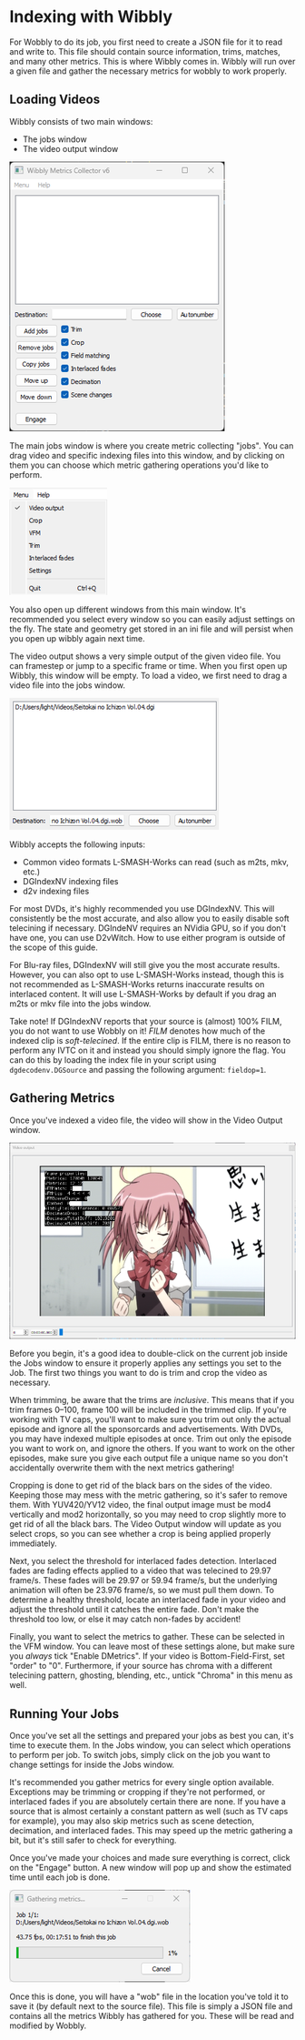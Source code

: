 # Indexing with Wibbly

For Wobbly to do its job,
you first need to create a JSON file for it to read and write to.
This file should contain source information,
trims,
matches,
and many other metrics.
This is where Wibbly comes in.
Wibbly will run over a given file
and gather the necessary metrics
for wobbly to work properly.

## Loading Videos

Wibbly consists of two main windows:

- The jobs window
- The video output window

![The main job queue window](imgs/jobs_window.png)

The main jobs window is where you create metric collecting "jobs".
You can drag video and specific indexing files into this window,
and by clicking on them
you can choose which metric gathering operations you'd like to perform.

![Dropdown menu for other windows](imgs/dropdown_menu.png)

You also open up different windows from this main window.
It's recommended you select every window
so you can easily adjust settings on the fly.
The state and geometry get stored in an ini file
and will persist when you open up wibbly again next time.

The video output shows a very simple output of the given video file.
You can framestep or jump to a specific frame or time.
When you first open up Wibbly,
this window will be empty.
To load a video,
we first need to drag a video file into the jobs window.

![Simple job](imgs/first_job.png)

Wibbly accepts the following inputs:

- Common video formats L-SMASH-Works can read (such as m2ts, mkv, etc.)
- DGIndexNV indexing files
- d2v indexing files

For most DVDs,
it's highly recommended you use DGIndexNV.
This will consistently be the most accurate,
and also allow you to easily disable soft telecining if necessary.
DGIndeNV requires an NVidia GPU,
so if you don't have one,
you can use D2vWitch.
How to use either program is outside of the scope of this guide.

For Blu-ray files,
DGIndexNV will still give you the most accurate results.
However, you can also opt to use L-SMASH-Works instead,
though this is not recommended as L-SMASH-Works returns inaccurate results on interlaced content.
It will use L-SMASH-Works by default if you drag an m2ts or mkv file
into the jobs window.


Take note!
If DGIndexNV reports that your source is (almost) 100% FILM,
you do not want to use Wobbly on it!
*FILM* denotes how much of the indexed clip is *soft-telecined*.
If the entire clip is FILM,
there is no reason to perform any IVTC on it
and instead you should simply ignore the flag.
You can do this by loading the index file in your script using `dgdecodenv.DGSource`
and passing the following argument: `fieldop=1`.



## Gathering Metrics

Once you've indexed a video file,
the video will show in the Video Output window.

![Video output](imgs/video_output.png)

Before you begin,
it's a good idea to double-click on the current job inside the Jobs window
to ensure it properly applies any settings you set to the Job.
The first two things you want to do
is trim and crop the video as necessary.

When trimming,
be aware that the trims are *inclusive*.
This means that if you trim frames 0–100,
frame 100 will be included in the trimmed clip.
If you're working with TV caps,
you'll want to make sure you trim out only the actual episode
and ignore all the sponsorcards and advertisements.
With DVDs,
you may have indexed multiple episodes at once.
Trim out only the episode you want to work on,
and ignore the others.
If you want to work on the other episodes,
make sure you give each output file a unique name
so you don't accidentally overwrite them with the next metrics gathering!

Cropping is done to get rid of the black bars on the sides of the video.
Keeping those may mess with the metric gathering,
so it's safer to remove them.
With YUV420/YV12 video,
the final output image must be mod4 vertically and mod2 horizontally,
so you may need to crop slightly more
to get rid of all the black bars.
The Video Output window will update as you select crops,
so you can see whether a crop is being applied properly immediately.

Next,
you select the threshold for interlaced fades detection.
Interlaced fades are fading effects applied to a video
that was telecined to 29.97 frame/s.
These fades will be 29.97 or 59.94 frame/s,
but the underlying animation will often be 23.976 frame/s,
so we must pull them down.
To determine a healthy threshold,
locate an interlaced fade in your video
and adjust the threshold until it catches the entire fade.
Don't make the threshold too low,
or else it may catch non-fades by accident!

Finally,
you want to select the metrics to gather.
These can be selected in the VFM window.
You can leave most of these settings alone,
but make sure you *always* tick "Enable DMetrics".
If your video is Bottom-Field-First,
set "order" to "0".
Furthermore,
if your source has chroma with a different telecining pattern,
ghosting,
blending,
etc.,
untick "Chroma" in this menu as well.

## Running Your Jobs

Once you've set all the settings
and prepared your jobs as best you can,
it's time to execute them.
In the Jobs window,
you can select which operations to perform per job.
To switch jobs,
simply click on the job you want to change settings for
inside the Jobs window.

It's recommended you gather metrics for every single option available.
Exceptions may be trimming or cropping if they're not performed,
or interlaced fades if you are absolutely certain there are none.
If you have a source that is almost certainly a constant pattern as well
(such as TV caps for example),
you may also skip metrics such as scene detection,
decimation,
and interlaced fades.
This may speed up the metric gathering a bit,
but it's still safer to check for everything.

Once you've made your choices
and made sure everything is correct,
click on the "Engage" button.
A new window will pop up
and show the estimated time until each job is done.

![Running a job](imgs/gathering_metrics.png)

Once this is done,
you will have a "wob" file
in the location you've told it to save it
(by default next to the source file).
This file is simply a JSON file
and contains all the metrics Wibbly has gathered for you.
These will be read and modified by Wobbly.
